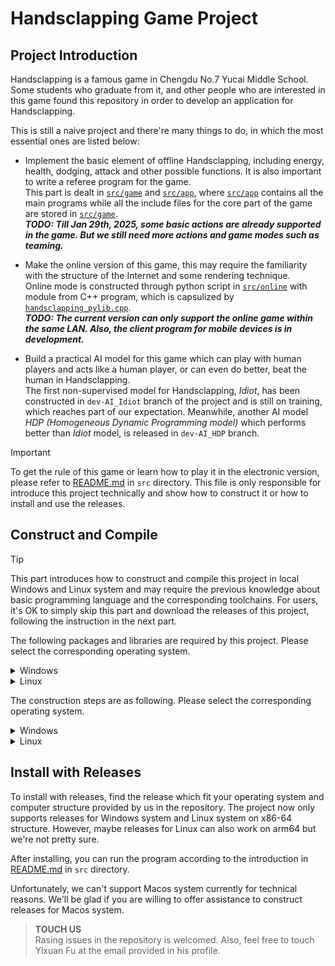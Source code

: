 # Handsclapping Game Project

## Project Introduction

Handsclapping is a famous game in Chengdu No.7 Yucai Middle School. Some students who graduate from it, and other people who are interested in this game found this repository in order to develop an application for Handsclapping.

This is still a naive project and there're many things to do, in which the most essential ones are listed below:

- Implement the basic element of offline Handsclapping, including energy, health, dodging, attack and other possible functions. It is also important to write a referee program for the game.\
This part is dealt in [`src/game`](/src/game) and [`src/app`](/src/app), where [`src/app`](/src/app) contains all the main programs while all the include files for the core part of the game are stored in [`src/game`](/src/game).\
***TODO: Till Jan 29th, 2025, some basic actions are already supported in the game. But we still need more actions and game modes such as teaming.***

- Make the online version of this game, this may require the familiarity with the structure of the Internet and some rendering technique.\
Online mode is constructed through python script in [`src/online`](/src/online/) with module from C++ program, which is capsulized by [`handsclapping_pylib.cpp`](/src/handsclapping_pylib.cpp).\
***TODO: The current version can only support the online game within the same LAN. Also, the client program for mobile devices is in development.***

- Build a practical AI model for this game which can play with human players and acts like a human player, or can even do better, beat the human in Handsclapping.\
The first non-supervised model for Handsclapping, *Idiot*, has been constructed in `dev-AI_Idiot` branch of the project and is still on training, which reaches part of our expectation. Meanwhile, another AI model *HDP (Homogeneous Dynamic Programming model)* which performs better than *Idiot* model, is released in `dev-AI_HDP` branch.

> [!IMPORTANT]
> To get the rule of this game or learn how to play it in the electronic version, please refer to [README.md](/src/README.md) in `src` directory. This file is only responsible for introduce this project technically and show how to construct it or how to install and use the releases.

## Construct and Compile

> [!TIP]
> This part introduces how to construct and compile this project in local Windows and Linux system and may require the previous knowledge about basic programming language and the corresponding toolchains. For users, it's OK to simply skip this part and download the releases of this project, following the instruction in the next part.

The following packages and libraries are required by this project. Please select the corresponding operating system.

<details>
<summary>Windows</summary>

- The C++ compiler: download and install [Microsoft Visual C++](https://learn.microsoft.com/en-us/cpp/windows/latest-supported-vc-redist?view=msvc-170#latest-microsoft-visual-c-redistributable-version). ([Visual Studio](https://visualstudio.microsoft.com/) is also recommended, although much larger.)

- CMake: download and install [CMake](https://cmake.org/download/).

- Python3: download and install [Python3](https://www.python.org/download/releases/3.0/).\
**(When installing python3 in Windows by setup file, remember to click the option "Add Python to environment variables".)**

- pip: in most cases, pip is installed automatically when installing python. You may check it by running `pip --version` in command line. If it's not installed successfully, you may reinstall python3 with pip option in the setup program selected.

- pybind11: run `pip install pybind11` in command line.

- git: download and install [git](https://git-scm.com/downloads/).

- PyInstaller (if you want to generate releases locally, not necessary): run `pip install pyinstaller` in command line.

- NSIS (if you want to generate setup file in Windows, not necessary): download and install [NSIS](https://nsis.sourceforge.io/Download).

</details>

<details>
<summary>Linux</summary>

- The C++ compiler: run `apt install g++`.

- CMake: run `apt install cmake`.

- Python3: run `apt install python3`.

- pip: in most cases, pip is installed automatically when installing python. You may check it by running `pip --version` in terminal. If it's not installed successfully, you may run `apt install pip`.

- pybind11: run `pip install pybind11` in terminal.

- git: run `apt install git` in terminal.

- PyInstaller (if you want to generate releases locally, not necessary): run `pip install pyinstaller` in terminal.

</details>

The construction steps are as following. Please select the corresponding operating system.

<details>
<summary>Windows</summary>

1. Clone the repository into local file system: running `git clone "https://github.com/YixuanFu06/HandsClapping.git"` or `git clone https://gitee.com/YixuanFu06/HandsClapping.git` in command line, or use GitHub Desktop (often download together with git).

2. Two paths in [`CMakeLists.txt`](/CMakeLists.txt) need to be changed into your file path (see it in comments). You may get your Python3's path by `where python3`. The path for pybind11 can be find through `pip show pybind11`.

3. In command line, change into the project directory and type the following commands:

``` powershell
> cd HandsClapping
--------------------
> mkdir build
> cd build
> cmake ..
> cd ..
> cmake --build build --config Release
```

If you have installed PyInstaller and wants to generate releases of this project, you may switch to branch `release-Windows` and run

``` powershell
> cd build
--------------------
> cpack
```

4. After compiling, you may find executable files in directory `build/bin` and can run programs in `build/bin/game` to play Handsclapping game offline. To enable the online mode, you should first launch a server program ([server.py](/src/online/server.py)) and connect client programs ([client.py](/src/online/client.py)) to it.

For more information of running the program, please see [README.md](/src/README.md) in [`src`](/src) directory.

</details>

<details>
<summary>Linux</summary>

1. Clone the repository into local file system: running `git clone "https://github.com/YixuanFu06/HandsClapping.git"` or `git clone https://gitee.com/YixuanFu06/HandsClapping.git`.

2. Two paths in [`CMakeLists.txt`](/CMakeLists.txt) need to be changed into your file path (see it in comments). You may get your Python3's path by `which python3`. The path for pybind11 can be find through `pip show pybind11` in both Linux and Windows.

3. In command line, change into the project directory and type the following commands:

``` bash
$ cd HandsClapping
--------------------
$ mkdir build
$ cd build
$ cmake ..
$ make
```

If you have installed PyInstaller and wants to generate releases of this project, you may switch to branch `release-Linux` and run

``` bash
$ cd build
--------------------
$ cpack
```

4. After compiling, you may find executable files in directory `build/bin` and can run programs in `build/bin/game` to play Handsclapping game offline. To enable the online mode, you should first launch a server program ([server.py](/src/online/server.py)) and connect client programs ([client.py](/src/online/client.py)) to it.

For more information of running the program, please see [README.md](/src/README.md) in `src` directory.

</details>

## Install with Releases

To install with releases, find the release which fit your operating system and computer structure provided by us in the repository. The project now only supports releases for Windows system and Linux system on x86-64 structure. However, maybe releases for Linux can also work on arm64 but we're not pretty sure.

After installing, you can run the program according to the introduction in [README.md](/src/README.md) in `src` directory.

Unfortunately, we can't support Macos system currently for technical reasons. We'll be glad if you are willing to offer assistance to construct releases for Macos system.

> **TOUCH US**\
> Rasing issues in the repository is welcomed. Also, feel free to touch Yixuan Fu at the email provided in his profile.
